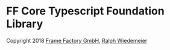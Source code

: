 # FF Core Typescript Foundation Library

Copyright 2018 [Frame Factory GmbH](https://framefactory.ch), [Ralph Wiedemeier](https://about.me/ralphw)  
